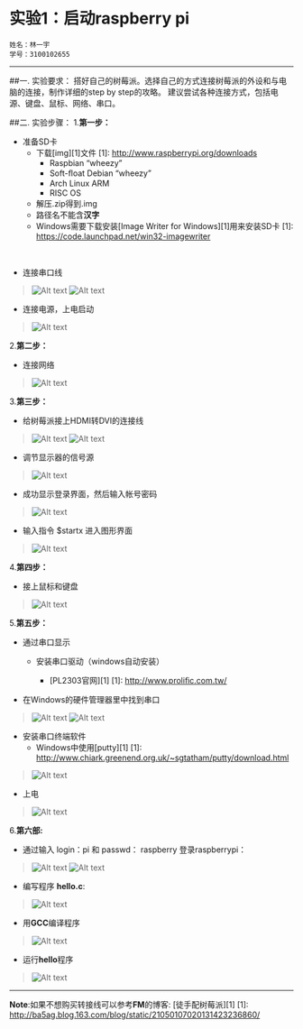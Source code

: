 实验1：启动raspberry pi
====

	姓名：林一宇 	
	学号：3100102655

---	
##一. 实验要求：
搭好自己的树莓派。选择自己的方式连接树莓派的外设和与电脑的连接，制作详细的step by step的攻略。 建议尝试各种连接方式，包括电源、键盘、鼠标、网络、串口。

##二. 实验步骤：
1.**第一步：**

+ 准备SD卡
	+ 下载[img][1]文件
[1]: http://www.raspberrypi.org/downloads
		+ Raspbian “wheezy”
		+ Soft-ﬂoat Debian “wheezy”
		+ Arch Linux ARM
		+ RISC OS
	+ 解压.zip得到.img
	+ 路径名不能含**汉字**
	+ Windows需要下载安装[Image Writer for Windows][1]用来安装SD卡
[1]: https://code.launchpad.net/win32-imagewriter
<br>

+ 连接串口线
>![Alt text](15.jpg)
>![Alt text](4.jpg)

+ 连接电源，上电启动
>![Alt text](1.jpg)

2.**第二步：**
	
+ 连接网络
>![Alt text](2.jpg)

3.**第三步：**

+ 给树莓派接上HDMI转DVI的连接线
>![Alt text](3.jpg)
>![Alt text](6.jpg)

+ 调节显示器的信号源
>![Alt text](7.jpg)	

+ 成功显示登录界面，然后输入帐号密码
>![Alt text](8.jpg)

+ 输入指令 $startx 进入图形界面
>![Alt text](9.jpg)

4.**第四步：**

+ 接上鼠标和键盘
>![Alt text](5.jpg)

5.**第五步：**

+ 通过串口显示
	+ 安装串⼝驱动（windows自动安装）
		
		+ [PL2303官网][1]
[1]: http://www.proliﬁc.com.tw/
	
+ 在Windows的硬件管理器里中找到串口
>![Alt text](12.jpg)
>![Alt text](13.jpg)

+ 安装串口终端软件
	+ Windows中使用[putty][1]
[1]: http://www.chiark.greenend.org.uk/~sgtatham/putty/download.html
>![Alt text](16.jpg)

+ 上电
>![Alt text](17.jpg)

6.**第六部:**

+ 通过输入 login：pi 和 passwd： raspberry 登录raspberrypi：
>![Alt text](18.jpg)
>![Alt text](19.jpg)

+ 编写程序 **hello.c**:
>![Alt text](20.jpg)

+ 用**GCC**编译程序
>![Alt text](21.jpg)

+ 运行**hello**程序
>![Alt text](22.jpg)

---

**Note**:如果不想购买转接线可以参考**FM**的博客: [徒手配树莓派][1]
[1]: http://ba5ag.blog.163.com/blog/static/21050107020131423236860/